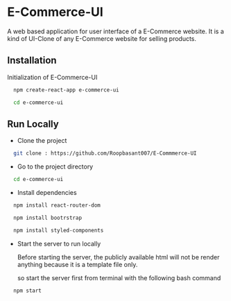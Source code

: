 
# E-Commerce-UI

A web based application for user interface of a E-Commerce website. It is a kind of UI-Clone of any E-Commerce website for selling products.




## Installation

Initialization of E-Commerce-UI

```bash
  npm create-react-app e-commerce-ui

  cd e-commerce-ui

```
  
    
## Run Locally

- Clone the project

```bash
  git clone : https://github.com/Roopbasant007/E-Commmerce-UI
```
- Go to the project directory

```bash
  cd e-commerce-ui

```

- Install dependencies

```bash
  npm install react-router-dom

  npm install bootrstrap

  npm install styled-components

```


- Start the server to run locally

  Before starting the server, the publicly available html will not be render anything because it is a template file only.

  so start the server first from terminal with the following bash command

```bash
  npm start
```
